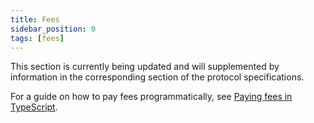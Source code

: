```yaml
---
title: Fees
sidebar_position: 0
tags: [fees]
---
```


This section is currently being updated and will supplemented by information in the corresponding section of the protocol specifications.

For a guide on how to pay fees programmatically, see [Paying fees in TypeScript](../../developers/guides/js_apps/pay_fees).
